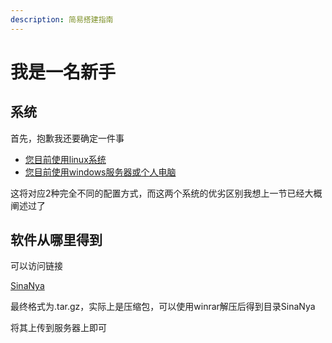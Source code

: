 ```yaml
---
description: 简易搭建指南
---
```


# 我是一名新手

## 系统

首先，抱歉我还要确定一件事

* [您目前使用linux系统](https://sitcnya.gitbook.io/sinanya/da-jian-shuo-ming/wo-shi-yi-ming-xin-shou/wo-shi-yi-ming-xin-shou-wo-shi-yong-windows-fu-wu-qi-huo-ge-ren-dian-nao)
* [您目前使用windows服务器或个人电脑](https://sitcnya.gitbook.io/sinanya/da-jian-shuo-ming/wo-shi-yi-ming-xin-shou/wo-shi-yi-ming-xin-shou-wo-shi-yong-linux-fu-wu-qi)

这将对应2种完全不同的配置方式，而这两个系统的优劣区别我想上一节已经大概阐述过了

## 软件从哪里得到

可以访问链接

[SinaNya](https://github.com/sitanya/SinaNya/releases)

最终格式为.tar.gz，实际上是压缩包，可以使用winrar解压后得到目录SinaNya

将其上传到服务器上即可

